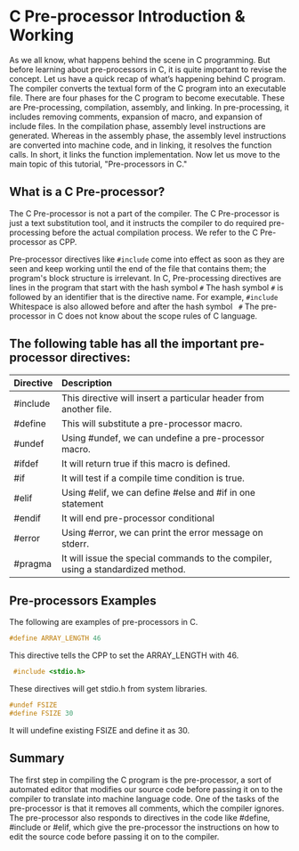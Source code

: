 # C Pre-processor Introduction & Working
As we all know, what happens behind the scene in C programming. But before learning about pre-processors in C, it is quite important to revise the concept. Let us have a quick recap of what’s happening behind C program. The compiler converts the textual form of the C program into an executable file. There are four phases for the C program to become executable. These are Pre-processing, compilation, assembly, and linking. In pre-processing, it includes removing comments, expansion of macro, and expansion of include files. In the compilation phase, assembly level instructions are generated. Whereas in the assembly phase, the assembly level instructions are converted into machine code, and in linking, it resolves the function calls. In short, it links the function implementation. Now let us move to the main topic of this tutorial, "Pre-processors in C."

## What is a C Pre-processor?
The C Pre-processor is not a part of the compiler. The C Pre-processor is just a text substitution tool, and it instructs the compiler to do required pre-processing before the actual compilation process. We refer to the C Pre-processor as CPP. 

Pre-processor directives like ``` #include ``` come into effect as soon as they are seen and keep working until the end of the file that contains them; the program's block structure is irrelevant. In C, Pre-processing directives are lines in the program that start with the hash symbol ``` # ``` The hash symbol ``` # ``` is followed by an identifier that is the directive name. For example, ``` #include ``` Whitespace is also allowed before and after the hash symbol ``` #``` The pre-processor in C does not know about the scope rules of C language. 

## The following table has all the important pre-processor directives:

 

| Directive | Description|
|:-----------|:-----------|
| #include |This directive will insert a particular header from another file.|
| #define  | This will substitute a pre-processor macro.|
| #undef   | Using #undef, we can undefine a pre-processor macro.|
|#ifdef     | It will return true if this macro is defined.|
| #if      |It will test if a compile time condition is true.|
| #elif    | Using #elif, we can define #else and #if in one statement|
| #endif | It will end pre-processor conditional|
| #error | Using #error, we can print the error message on stderr.|
| #pragma | It will issue the special commands to the compiler, using a standardized method.|

 ## Pre-processors Examples
The following are examples of pre-processors in C.
```c
#define ARRAY_LENGTH 46
```

This directive tells the CPP to set the ARRAY_LENGTH with 46. 
```c
 #include <stdio.h>
 ```
These directives will get stdio.h from system libraries.

```c
#undef FSIZE
#define FSIZE 30
```
It will undefine existing FSIZE and define it as 30.

## Summary

The first step in compiling the C program is the pre-processor, a sort of automated editor that modifies our source code before passing it on to the compiler to translate into machine language code. One of the tasks of the pre-processor is that it removes all comments, which the compiler ignores. The pre-processor also responds to directives in the code like #define, #include or #elif, which give the pre-processor the instructions on how to edit the source code before passing it on to the compiler.

 